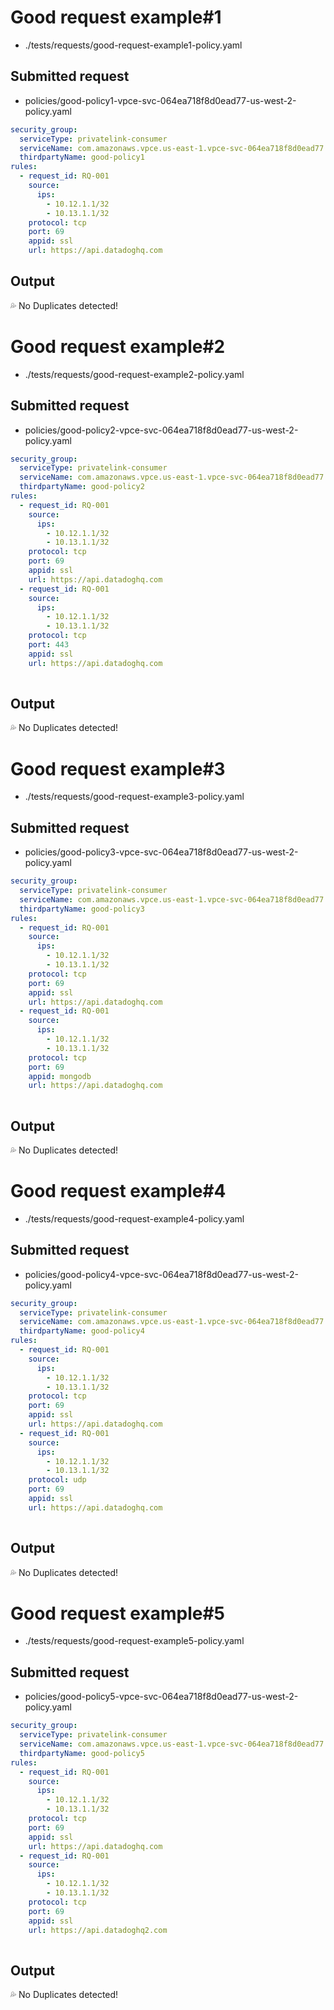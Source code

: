 # Good request example#1
- ./tests/requests/good-request-example1-policy.yaml

## Submitted request
- policies/good-policy1-vpce-svc-064ea718f8d0ead77-us-west-2-policy.yaml
```yaml
security_group:
  serviceType: privatelink-consumer
  serviceName: com.amazonaws.vpce.us-east-1.vpce-svc-064ea718f8d0ead77
  thirdpartyName: good-policy1
rules:
  - request_id: RQ-001
    source:
      ips:
        - 10.12.1.1/32
        - 10.13.1.1/32
    protocol: tcp
    port: 69
    appid: ssl
    url: https://api.datadoghq.com
```

## Output

💦 No Duplicates detected!


# Good request example#2
- ./tests/requests/good-request-example2-policy.yaml

## Submitted request
- policies/good-policy2-vpce-svc-064ea718f8d0ead77-us-west-2-policy.yaml
```yaml
security_group:
  serviceType: privatelink-consumer
  serviceName: com.amazonaws.vpce.us-east-1.vpce-svc-064ea718f8d0ead77
  thirdpartyName: good-policy2
rules:
  - request_id: RQ-001
    source:
      ips:
        - 10.12.1.1/32
        - 10.13.1.1/32
    protocol: tcp
    port: 69
    appid: ssl
    url: https://api.datadoghq.com
  - request_id: RQ-001
    source:
      ips:
        - 10.12.1.1/32
        - 10.13.1.1/32
    protocol: tcp
    port: 443
    appid: ssl
    url: https://api.datadoghq.com
	
```

## Output

💦 No Duplicates detected!



# Good request example#3
- ./tests/requests/good-request-example3-policy.yaml

## Submitted request
- policies/good-policy3-vpce-svc-064ea718f8d0ead77-us-west-2-policy.yaml
```yaml
security_group:
  serviceType: privatelink-consumer
  serviceName: com.amazonaws.vpce.us-east-1.vpce-svc-064ea718f8d0ead77
  thirdpartyName: good-policy3
rules:
  - request_id: RQ-001
    source:
      ips:
        - 10.12.1.1/32
        - 10.13.1.1/32
    protocol: tcp
    port: 69
    appid: ssl
    url: https://api.datadoghq.com
  - request_id: RQ-001
    source:
      ips:
        - 10.12.1.1/32
        - 10.13.1.1/32
    protocol: tcp
    port: 69
    appid: mongodb
    url: https://api.datadoghq.com
	
```

## Output

💦 No Duplicates detected!


# Good request example#4
- ./tests/requests/good-request-example4-policy.yaml

## Submitted request
- policies/good-policy4-vpce-svc-064ea718f8d0ead77-us-west-2-policy.yaml
```yaml
security_group:
  serviceType: privatelink-consumer
  serviceName: com.amazonaws.vpce.us-east-1.vpce-svc-064ea718f8d0ead77
  thirdpartyName: good-policy4
rules:
  - request_id: RQ-001
    source:
      ips:
        - 10.12.1.1/32
        - 10.13.1.1/32
    protocol: tcp
    port: 69
    appid: ssl
    url: https://api.datadoghq.com
  - request_id: RQ-001
    source:
      ips:
        - 10.12.1.1/32
        - 10.13.1.1/32
    protocol: udp
    port: 69
    appid: ssl
    url: https://api.datadoghq.com
	
```

## Output

💦 No Duplicates detected!


# Good request example#5
- ./tests/requests/good-request-example5-policy.yaml

## Submitted request
- policies/good-policy5-vpce-svc-064ea718f8d0ead77-us-west-2-policy.yaml
```yaml
security_group:
  serviceType: privatelink-consumer
  serviceName: com.amazonaws.vpce.us-east-1.vpce-svc-064ea718f8d0ead77
  thirdpartyName: good-policy5
rules:
  - request_id: RQ-001
    source:
      ips:
        - 10.12.1.1/32
        - 10.13.1.1/32
    protocol: tcp
    port: 69
    appid: ssl
    url: https://api.datadoghq.com
  - request_id: RQ-001
    source:
      ips:
        - 10.12.1.1/32
        - 10.13.1.1/32
    protocol: tcp
    port: 69
    appid: ssl
    url: https://api.datadoghq2.com
	
```

## Output

💦 No Duplicates detected!
